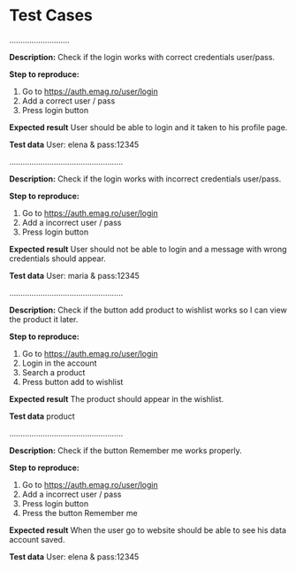# Test Cases 

...........................

**Description:**
Check if the login works with correct credentials user/pass.

**Step to reproduce:**
1. Go to https://auth.emag.ro/user/login
2. Add a correct user / pass
3. Press login button

**Expected result**
User should be able to login and it taken to his profile page.

**Test data**
User: elena & pass:12345

...................................................


**Description:**
Check if the login works with incorrect credentials user/pass.

**Step to reproduce:**
1. Go to https://auth.emag.ro/user/login
2. Add a incorrect user / pass
3. Press login button

**Expected result**
User should not be able to login and a message with wrong credentials should appear.

**Test data**
User: maria & pass:12345

...................................................

**Description:**
Check if the button add product to wishlist works so I can view the product it later.

**Step to reproduce:**
1. Go to https://auth.emag.ro/user/login
2. Login in the account 
3. Search a product
4. Press button add to wishlist

**Expected result**
The product should appear in the wishlist.

**Test data**
product

...................................................

**Description:**
Check if the button Remember me works properly.

**Step to reproduce:**
1. Go to https://auth.emag.ro/user/login
2. Add a incorrect user / pass
3. Press login button
4. Press the button Remember me 

**Expected result**
When the user go to website should be able to see his data account saved.

**Test data**
User: elena & pass:12345
